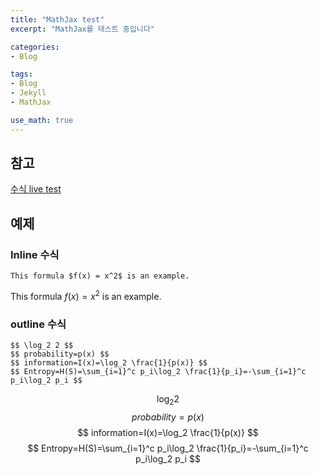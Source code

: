 ```yaml
---
title: "MathJax test"
excerpt: "MathJax를 테스트 중입니다"

categories:
- Blog

tags:
- Blog
- Jekyll
- MathJax

use_math: true
---
```


## 참고
[수식 live test](https://www.mathjax.org/#demo)

## 예제
### Inline 수식
```
This formula $f(x) = x^2$ is an example.  
```
This formula $f(x) = x^2$ is an example.  


### outline 수식
```
$$ \log_2 2 $$
$$ probability=p(x) $$
$$ information=I(x)=\log_2 \frac{1}{p(x)} $$
$$ Entropy=H(S)=\sum_{i=1}^c p_i\log_2 \frac{1}{p_i}=-\sum_{i=1}^c p_i\log_2 p_i $$
```
$$ \log_2 2 $$
$$ probability=p(x) $$
$$ information=I(x)=\log_2 \frac{1}{p(x)} $$
$$ Entropy=H(S)=\sum_{i=1}^c p_i\log_2 \frac{1}{p_i}=-\sum_{i=1}^c p_i\log_2 p_i $$